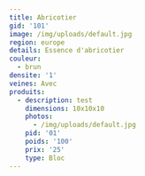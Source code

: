 ```yaml
---
title: Abricotier
gid: '101'
image: /img/uploads/default.jpg
region: europe
details: Essence d'abricotier
couleur:
  - brun
densite: '1'
veines: Avec
produits:
  - description: test
    dimensions: 10x10x10
    photos:
      - /img/uploads/default.jpg
    pid: '01'
    poids: '100'
    prix: '25'
    type: Bloc
---
```


